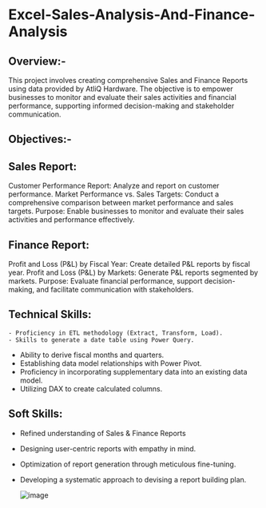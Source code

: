 # Excel-Sales-Analysis-And-Finance-Analysis

## Overview:-
This project involves creating comprehensive Sales and Finance Reports using data provided by AtliQ Hardware. The objective is to empower businesses to monitor and evaluate their sales activities and financial performance, supporting informed decision-making and stakeholder communication.

## Objectives:-

## Sales Report:
Customer Performance Report: Analyze and report on customer performance.
Market Performance vs. Sales Targets: Conduct a comprehensive comparison between market performance and sales targets.
Purpose: Enable businesses to monitor and evaluate their sales activities and performance effectively.

## Finance Report:
Profit and Loss (P&L) by Fiscal Year: Create detailed P&L reports by fiscal year.
Profit and Loss (P&L) by Markets: Generate P&L reports segmented by markets.
Purpose: Evaluate financial performance, support decision-making, and facilitate communication with stakeholders.

## Technical Skills:
	- Proficiency in ETL methodology (Extract, Transform, Load).
	- Skills to generate a date table using Power Query.
  -	Ability to derive fiscal months and quarters.
  - Establishing data model relationships with Power Pivot.
  - Proficiency in incorporating supplementary data into an existing data model.
  - Utilizing DAX to create calculated columns.

## Soft Skills:
  -	Refined understanding of Sales & Finance Reports
  -  Designing user-centric reports with empathy in mind.
  - Optimization of report generation through meticulous fine-tuning.
  - Developing a systematic approach to devising a report building plan.

    ![image](https://github.com/user-attachments/assets/6b753f02-c3a2-4b8b-9523-641e096db423)

